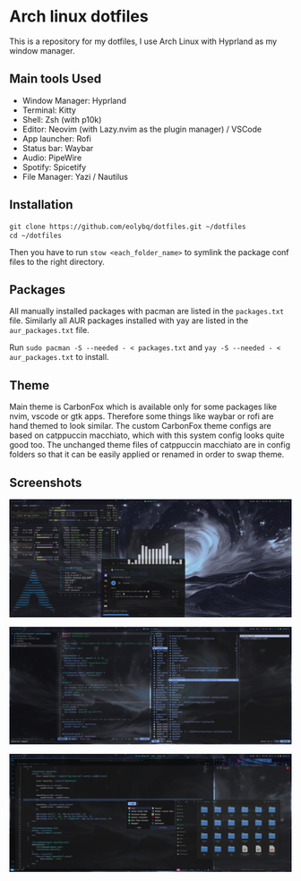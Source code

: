 # Arch linux dotfiles
This is a repository for my dotfiles, I use Arch Linux with Hyprland as my window manager.

## Main tools Used
- Window Manager: Hyprland
- Terminal: Kitty
- Shell: Zsh (with p10k)
- Editor: Neovim (with Lazy.nvim as the plugin manager) / VSCode
- App launcher: Rofi
- Status bar: Waybar
- Audio: PipeWire
- Spotify: Spicetify
- File Manager: Yazi / Nautilus

## Installation
```
git clone https://github.com/eolybq/dotfiles.git ~/dotfiles
cd ~/dotfiles
```
Then you have to run `stow <each_folder_name>` to symlink the package conf files to the right directory.

## Packages
All manually installed packages with pacman are listed in the `packages.txt` file. Similarly all AUR packages installed with yay are listed in the `aur_packages.txt` file.

Run `sudo pacman -S --needed - < packages.txt` and `yay -S --needed - < aur_packages.txt` to install.

## Theme
Main theme is CarbonFox which is available only for some packages like nvim, vscode or gtk apps. Therefore some things like waybar or rofi are hand themed to look similar.
The custom CarbonFox theme configs are based on catppuccin macchiato, which with this system config looks quite good too. The unchanged theme files of catppuccin macchiato are in config folders so that it can be easily applied or renamed in order to swap theme. 

## Screenshots
![Screenshot](screenshots/screen1.png)

![Screenshot](screenshots/screen2.png)

![Screenshot](screenshots/screen3.png)

